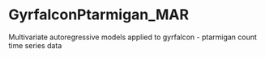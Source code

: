 # GyrfalconPtarmigan_MAR
Multivariate autoregressive models applied to gyrfalcon - ptarmigan count time series data
